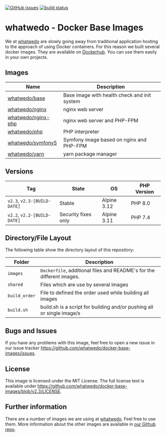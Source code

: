 [![GitHub issues](https://img.shields.io/github/issues/whatwedo/docker-base-images.svg)](https://github.com/whatwedo/docker-base-images/issues)
[![build status](https://dev.whatwedo.ch/whatwedo/docker-base-images/badges/v2.3/pipeline.svg)](https://dev.whatwedo.ch/whatwedo/docker-base-images/commits/v2.3)

# whatwedo - Docker Base Images

We at [whatwedo](https://whatwedo.ch/) are slowly going away from traditional application hosting to the approach of using Docker containers. For this reason we built several docker images. They are available on [Dockerhub](https://hub.docker.com/u/whatwedo/). You can use them easily in your own projects.


## Images

| Name | Description |
|---|---|
| [whatwedo/base](https://github.com/whatwedo/docker-base-images/tree/v2.3/images/base) | Base image with health check and init system |
| [whatwedo/nginx](https://github.com/whatwedo/docker-base-images/tree/v2.3/images/nginx) | nginx web server |
| [whatwedo/nginx-php](https://github.com/whatwedo/docker-base-images/tree/v2.3/images/nginx-php) | nginx web server and PHP-FPM |
| [whatwedo/php](https://github.com/whatwedo/docker-base-images/tree/v2.3/images/php) | PHP interpreter |
| [whatwedo/symfony5](https://github.com/whatwedo/docker-base-images/tree/v2.3/images/symfony5) | Symfony image based on nginx and PHP-FPM |
| [whatwedo/yarn](https://github.com/whatwedo/docker-base-images/tree/v2.3/images/yarn) | yarn package manager |


## Versions

| Tag | State | OS | PHP Version |
|---|---|---|---|
| `v2.3`, `v2.3-[BUILD-DATE]` | Stable | Alpine 3.12 | PHP 8.0 |
| `v2.2`, `v2.2-[BUILD-DATE]` | Security fixes only | Alpine 3.11 | PHP 7.4 |


## Directory/File Layout

The following table show the directory layout of this repository:

| Folder | Description |
|---|---|
| `images` | `Dockerfile`, additional files and README's for the different images. |
| `shared`| Files which are use by several images |
| `build_order`| File to defined the order used while building all images |
| `build.sh`| build.sh is a script for building and/or pushing all or single image/s |


## Bugs and Issues

If you have any problems with this image, feel free to open a new issue in our issue tracker https://github.com/whatwedo/docker-base-images/issues.


## License

This image is licensed under the MIT License. The full license text is available under https://github.com/whatwedo/docker-base-images/blob/v2.3/LICENSE.


## Further information

There are a number of images we are using at [whatwedo](https://whatwedo.ch/). Feel free to use them. More information about the other images are available in [our Github repo](https://github.com/whatwedo/docker-base-images).

